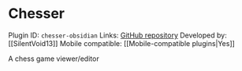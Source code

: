 # Chesser

Plugin ID: `chesser-obsidian`
Links: [GitHub repository](https://github.com/SilentVoid13/Chesser)
Developed by: [[SilentVoid13]]
Mobile compatible: [[Mobile-compatible plugins|Yes]]

A chess game viewer/editor
